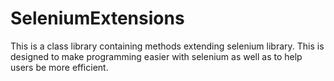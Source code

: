 # SeleniumExtensions
This is a class library containing methods extending selenium library. This is designed to make programming easier with selenium as well as to help users be more efficient.
